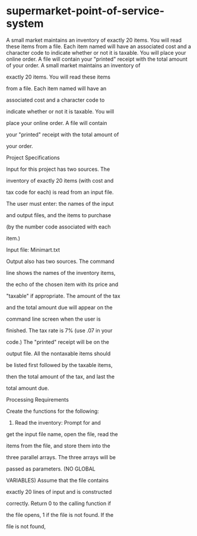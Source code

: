 # supermarket-point-of-service-system
A small market maintains an inventory of  exactly 20 items. You will read these items  from a file. Each item named will have an  associated cost and a character code to  indicate whether or not it is taxable. You will  place your online order. A file will contain  your "printed" receipt with the total amount of  your order.
A small market maintains an inventory of

exactly 20 items. You will read these items

from a file. Each item named will have an

associated cost and a character code to

indicate whether or not it is taxable. You will

place your online order. A file will contain

your "printed" receipt with the total amount of

your order.

Project Specifications

Input for this project has two sources. The

inventory of exactly 20 items (with cost and

tax code for each) is read from an input file.

The user must enter: the names of the input

and output files, and the items to purchase

(by the number code associated with each

item.)

Input file: Minimart.txt

Output also has two sources. The command

line shows the names of the inventory items,

the echo of the chosen item with its price and

"taxable" if appropriate. The amount of the tax

and the total amount due will appear on the

command line screen when the user is

finished. The tax rate is 7% (use .07 in your

code.) The "printed" receipt will be on the

output file. All the non­taxable items should

be listed first followed by the taxable items,

then the total amount of the tax, and last the

total amount due.

Processing Requirements

Create the functions for the following:

1. Read the inventory: Prompt for and

get the input file name, open the file, read the

items from the file, and store them into the

three parallel arrays. The three arrays will be

passed as parameters. (NO GLOBAL

VARIABLES) Assume that the file contains

exactly 20 lines of input and is constructed

correctly. Return 0 to the calling function if

the file opens, ­1 if the file is not found. If the

file is not found,
